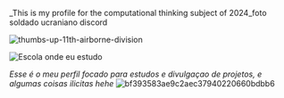 _This is my profile for the computational thinking subject of 2024_foto soldado ucraniano discord

![thumbs-up-11th-airborne-division](https://github.com/user-attachments/assets/e181f0c8-5784-449e-a1f4-d766d25da5de)

![Escola onde eu estudo](https://m.facebook.com/groups/cesfcampolargo/announcements/)

_Esse é o meu perfil focado para estudos e divulgaçao de projetos, e algumas coisas ilicitas hehe_
![bf393583ae9c2aec37940220660bdbb6](https://github.com/user-attachments/assets/141a5aab-d674-40ec-b4a5-df2abbf9f2f7)
